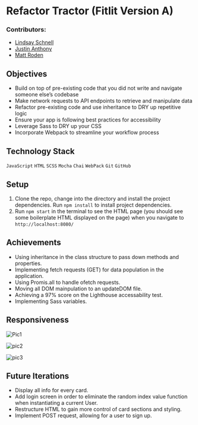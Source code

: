 # Refactor Tractor (Fitlit Version A)

### Contributors: 

- [Lindsay Schnell](https://github.com/lschnell8)
- [Justin Anthony](https://github.com/justincanthony)
- [Matt Roden](https://github.com/Matt-Roden)

## Objectives

- Build on top of pre-existing code that you did not write and navigate someone else’s codebase
- Make network requests to API endpoints to retrieve and manipulate data
- Refactor pre-existing code and use inheritance to DRY up repetitive logic
- Ensure your app is following best practices for accessibility
- Leverage Sass to DRY up your CSS
- Incorporate Webpack to streamline your workflow process

## Technology Stack

`JavaScript` `HTML` `SCSS` `Mocha` `Chai` `WebPack` `Git` `GitHub` 

## Setup

1. Clone the repo, change into the directory and install the project dependencies. Run `npm install` to install project dependencies.
1. Run `npm start` in the terminal to see the HTML page (you should see some boilerplate HTML displayed on the page) when you navigate to `http://localhost:8080/`

## Achievements

- Using inheritance in the class structure to pass down methods and properties.
- Implementing fetch requests (GET) for data population in the application.
- Using Promis.all to handle ofetch requests.
- Moving all DOM mainpulation to an updateDOM file.
- Achieving a 97% score on the Lighthouse accessability test.
- Implementing Sass variables.

## Responsiveness

![Pic1](https://res.cloudinary.com/yoroden/image/upload/v1627945700/Screen_Shot_2021-08-02_at_5.03.40_PM_hubpb2.png)

![pic2](https://res.cloudinary.com/yoroden/image/upload/v1627945700/Screen_Shot_2021-08-02_at_5.04.07_PM_hkcxew.png)

![pic3](https://res.cloudinary.com/yoroden/image/upload/v1627945700/Screen_Shot_2021-08-02_at_5.04.29_PM_nsb9xn.png)

## Future Iterations

- Display all info for every card.
- Add login screen in order to eliminate the random index value function when instantiating a current User.
- Restructure HTML to gain more control of card sections and styling.
- Implement POST request, allowing for a user to sign up.

